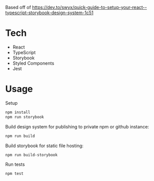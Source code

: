 Based off of https://dev.to/swyx/quick-guide-to-setup-your-react--typescript-storybook-design-system-1c51

# Tech

-   React
-   TypeScript
-   Storybook
-   Styled Components
-   Jest

# Usage

Setup

```bash
npm install
npm run storybook
```

Build design system for publishing to private npm or github instance:

```bash
npm run build
```

Build storybook for static file hosting:

```bash
npm run build-storybook
```

Run tests

```bash
npm test
```
